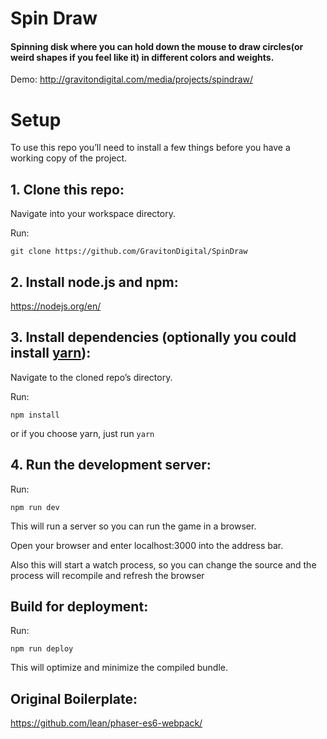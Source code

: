 # Spin Draw
#### Spinning disk where you can hold down the mouse to draw circles(or weird shapes if you feel like it) in different colors and weights.

Demo: http://gravitondigital.com/media/projects/spindraw/

# Setup
To use this repo you’ll need to install a few things before you have a working copy of the project.

## 1. Clone this repo:

Navigate into your workspace directory.

Run:

```git clone https://github.com/GravitonDigital/SpinDraw```

## 2. Install node.js and npm:

https://nodejs.org/en/


## 3. Install dependencies (optionally you could install [yarn](https://yarnpkg.com/)):

Navigate to the cloned repo’s directory.

Run:

```npm install``` 

or if you choose yarn, just run ```yarn```

## 4. Run the development server:

Run:

```npm run dev```

This will run a server so you can run the game in a browser.

Open your browser and enter localhost:3000 into the address bar.

Also this will start a watch process, so you can change the source and the process will recompile and refresh the browser


## Build for deployment:

Run:

```npm run deploy```

This will optimize and minimize the compiled bundle.

## Original Boilerplate:
https://github.com/lean/phaser-es6-webpack/